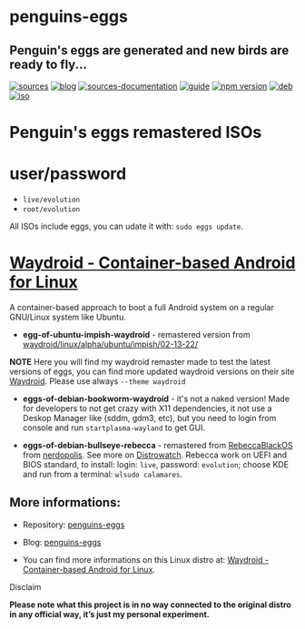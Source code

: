 penguins-eggs
=============

## Penguin&#39;s eggs are generated and new birds are ready to fly...
[![sources](https://img.shields.io/badge/github-sources-blue)](https://github.com/pieroproietti/penguins-eggs)
[![blog](https://img.shields.io/badge/blog-penguin's%20eggs-blue)](https://penguins-eggs.net)
[![sources-documentation](https://img.shields.io/badge/sources-documentation-blue)](https://penguins-eggs.net/sources-documentation/index.html)
[![guide](https://img.shields.io/badge/guide-penguin's%20eggs-blue)](https://penguins-eggs.net/book/)
[![npm version](https://img.shields.io/npm/v/penguins-eggs.svg)](https://npmjs.org/package/penguins-eggs)
[![deb](https://img.shields.io/badge/deb-packages-orange)](https://sourceforge.net/projects/penguins-eggs/files/packages-deb)
[![iso](https://img.shields.io/badge/iso-images-orange)](https://sourceforge.net/projects/penguins-eggs/files/iso)


# Penguin's eggs remastered ISOs

# user/password
* ```live/evolution```
* ```root/evolution```

All ISOs include eggs, you can udate it with: ```sudo eggs update```.

# [Waydroid - Container-based Android for Linux](https://waydro.id/)

 A container-based approach to boot a full Android system on a regular GNU/Linux system like Ubuntu.

* **egg-of-ubuntu-impish-waydroid** - remastered version from [waydroid/linux/alpha/ubuntu/impish/02-13-22/](https://sourceforge.net/projects/blissos-dev/files/waydroid/linux/alpha/ubuntu/impish/02-13-22/)

**NOTE** Here you will find my waydroid remaster made to test the latest versions of eggs, you can find more updated waydroid versions on their site [Waydroid](https://waydro.id/#wdlinux). Please use always ```--theme waydroid```



* **eggs-of-debian-bookworm-waydroid** - it's not a naked version! Made for developers to not get crazy with X11 dependencies, it not use a Deskop Manager like (sddm, gdm3, etc), but you need to login from console and run ```startplasma-wayland``` to get GUI. 

* **eggs-of-debian-bullseye-rebecca** - remastered from [RebeccaBlackOS](https://sourceforge.net/projects/rebeccablackos/) from [nerdopolis](https://sourceforge.net/u/nerdopolis/profile/). See more on [Distrowatch](https://distrowatch.com/table.php?distribution=rebeccablackos). Rebecca work on UEFI and BIOS standard, to install: login: ```live```, password: ```evolution```; choose KDE and run from a terminal: ```wlsudo calamares```.



## More informations:

* Repository: [penguins-eggs](https://github.com/pieroproietti/penguins-eggs)
* Blog: [penguins-eggs](https://penguins-eggs.net)

* You can find more informations on this Linux distro at: [Waydroid - Container-based Android for Linux](https://waydro.id/).


Disclaim

__Please note what this project is in no way connected to the original distro in any official way, it’s just my personal experiment.__
